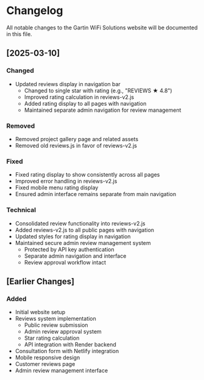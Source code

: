 # Changelog

All notable changes to the Gartin WiFi Solutions website will be documented in this file.

## [2025-03-10]

### Changed
- Updated reviews display in navigation bar
  - Changed to single star with rating (e.g., "REVIEWS ★ 4.8")
  - Improved rating calculation in reviews-v2.js
  - Added rating display to all pages with navigation
  - Maintained separate admin navigation for review management

### Removed
- Removed project gallery page and related assets
- Removed old reviews.js in favor of reviews-v2.js

### Fixed
- Fixed rating display to show consistently across all pages
- Improved error handling in reviews-v2.js
- Fixed mobile menu rating display
- Ensured admin interface remains separate from main navigation

### Technical
- Consolidated review functionality into reviews-v2.js
- Added reviews-v2.js to all public pages with navigation
- Updated styles for rating display in navigation
- Maintained secure admin review management system
  - Protected by API key authentication
  - Separate admin navigation and interface
  - Review approval workflow intact

## [Earlier Changes]

### Added
- Initial website setup
- Reviews system implementation
  - Public review submission
  - Admin review approval system
  - Star rating calculation
  - API integration with Render backend
- Consultation form with Netlify integration
- Mobile responsive design
- Customer reviews page
- Admin review management interface
